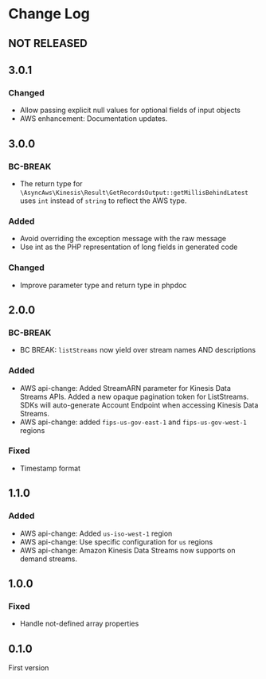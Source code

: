 # Change Log

## NOT RELEASED

## 3.0.1

### Changed

- Allow passing explicit null values for optional fields of input objects
- AWS enhancement: Documentation updates.

## 3.0.0

### BC-BREAK

- The return type for `\AsyncAws\Kinesis\Result\GetRecordsOutput::getMillisBehindLatest` uses `int` instead of `string` to reflect the AWS type.

### Added

- Avoid overriding the exception message with the raw message
- Use int as the PHP representation of long fields in generated code

### Changed

- Improve parameter type and return type in phpdoc

## 2.0.0

### BC-BREAK

- BC BREAK: `listStreams` now yield over stream names AND descriptions

### Added

- AWS api-change: Added StreamARN parameter for Kinesis Data Streams APIs. Added a new opaque pagination token for ListStreams. SDKs will auto-generate Account Endpoint when accessing Kinesis Data Streams.
- AWS api-change: added `fips-us-gov-east-1` and `fips-us-gov-west-1` regions

### Fixed

- Timestamp format

## 1.1.0

### Added

- AWS api-change: Added `us-iso-west-1` region
- AWS api-change: Use specific configuration for `us` regions
- AWS api-change: Amazon Kinesis Data Streams now supports on demand streams.

## 1.0.0

### Fixed

- Handle not-defined array properties

## 0.1.0

First version
